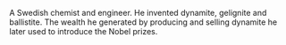 A Swedish chemist and engineer. He invented dynamite, gelignite and ballistite.
The wealth he generated by producing and selling dynamite he later used to
introduce the Nobel prizes.
